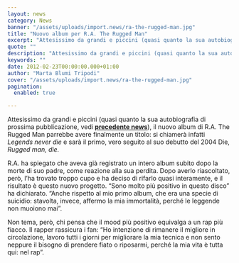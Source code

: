 ```yaml
---
layout: news
category: News
banner: "/assets/uploads/import.news/ra-the-rugged-man.jpg"
title: "Nuovo album per R.A. The Rugged Man"
excerpt: "Attesissimo da grandi e piccini (quasi quanto la sua autobiografia di prossima pubblicazione, vedi precedente news), il nuovo album di R.A. The Rugged Man parrebbe avere finalmente un titolo: si chiamerà infatti Legends never die e sarà il primo, vero seguito al suo debutto del 2004 Die, Rugged man, die. R.A. ha spiegato che aveva [&hellip"
quote: ""
description: "Attesissimo da grandi e piccini (quasi quanto la sua autobiografia di prossima pubblicazione, vedi precedente news), il nuovo album di R.A. The Rugged Man parrebbe avere finalmente un titolo: si chiamerà infatti Legends never die e sarà il primo, vero seguito al suo debutto del 2004 Die, Rugged man, die. R.A. ha spiegato che aveva [&hellip"
keywords: ""
date: 2012-02-23T00:00:00.000+01:00
author: "Marta Blumi Tripodi"
cover: "/assets/uploads/import.news/ra-the-rugged-man.jpg"
pagination:
  enabled: true

---
```


Attesissimo da grandi e piccini (quasi quanto la sua autobiografia di prossima pubblicazione, vedi **[precedente news](https://hotmc.com/ra-the-rugged-man-autobiografia-in-arrivo/ "http://hotmc.com/ra-the-rugged-man-autobiografia-in-arrivo/")**), il nuovo album di R.A. The Rugged Man parrebbe avere finalmente un titolo: si chiamerà infatti _Legends never die_ e sarà il primo, vero seguito al suo debutto del 2004 Die, _Rugged man, die._

R.A. ha spiegato che aveva già registrato un intero album subito dopo la morte di suo padre, come reazione alla sua perdita. Dopo averlo riascoltato, però, l’ha trovato troppo cupo e ha deciso di rifarlo quasi interamente, e il risultato è questo nuovo progetto. “Sono molto più positivo in questo disco” ha dichiarato. “Anche rispetto al mio primo album, che era una specie di suicidio: stavolta, invece, affermo la mia immortalità, perché le leggende non muoiono mai”.

Non tema, però, chi pensa che il mood più positivo equivalga a un rap più fiacco. Il rapper rassicura i fan: “Ho intenzione di rimanere il migliore in circolazione, lavoro tutti i giorni per migliorare la mia tecnica e non sento neppure il bisogno di prendere fiato o riposarmi, perché la mia vita è tutta qui: nel rap”.